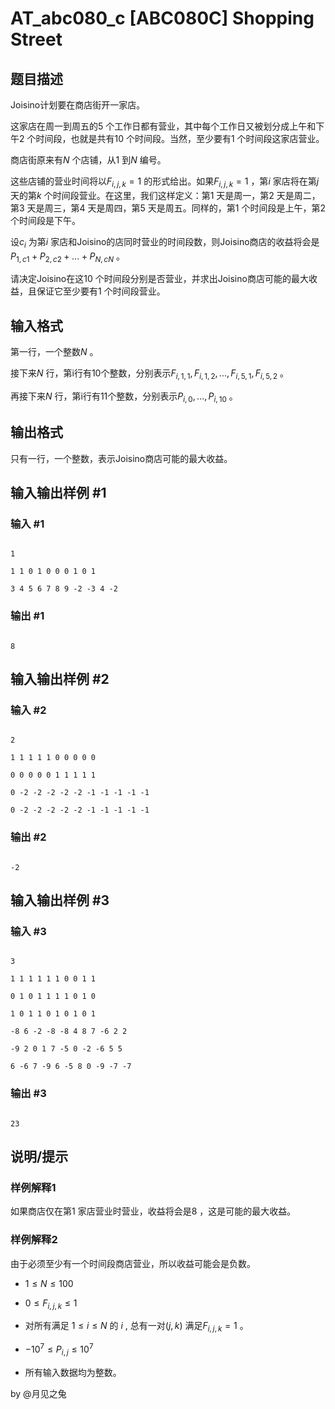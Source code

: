 # AT_abc080_c [ABC080C] Shopping Street

## 题目描述

Joisino计划要在商店街开一家店。

这家店在周一到周五的$5$ 个工作日都有营业，其中每个工作日又被划分成上午和下午$2$ 个时间段，也就是共有$10$ 个时间段。当然，至少要有$1$ 个时间段这家店营业。

商店街原来有$N$ 个店铺，从$1$ 到$N$ 编号。

这些店铺的营业时间将以$F_{i,j,k}=1$ 的形式给出。如果$F_{i,j,k}=1$ ，第$i$ 家店将在第$j$ 天的第$k$ 个时间段营业。在这里，我们这样定义：第$1$ 天是周一，第$2$ 天是周二，第$3$ 天是周三，第$4$ 天是周四，第$5$ 天是周五。同样的，第$1$ 个时间段是上午，第$2$ 个时间段是下午。

设$c_i$ 为第$i$ 家店和Joisino的店同时营业的时间段数，则Joisino商店的收益将会是$P_{1,c1}+P_{2,c2}+...+P_{N,cN}$ 。

请决定Joisino在这$10$ 个时间段分别是否营业，并求出Joisino商店可能的最大收益，且保证它至少要有$1$ 个时间段营业。

## 输入格式

第一行，一个整数$N$ 。

接下来$N$ 行，第i行有10个整数，分别表示$F_{i,1,1}, F_{i,1,2}, ..., F_{i,5,1}, F_{i,5,2}$ 。

再接下来$N$ 行，第i行有11个整数，分别表示$P_{i,0}, ..., P_{i, 10}$ 。

## 输出格式

只有一行，一个整数，表示Joisino商店可能的最大收益。

## 输入输出样例 #1

### 输入 #1

```
1
1 1 0 1 0 0 0 1 0 1
3 4 5 6 7 8 9 -2 -3 4 -2
```

### 输出 #1

```
8
```

## 输入输出样例 #2

### 输入 #2

```
2
1 1 1 1 1 0 0 0 0 0
0 0 0 0 0 1 1 1 1 1
0 -2 -2 -2 -2 -2 -1 -1 -1 -1 -1
0 -2 -2 -2 -2 -2 -1 -1 -1 -1 -1
```

### 输出 #2

```
-2
```

## 输入输出样例 #3

### 输入 #3

```
3
1 1 1 1 1 1 0 0 1 1
0 1 0 1 1 1 1 0 1 0
1 0 1 1 0 1 0 1 0 1
-8 6 -2 -8 -8 4 8 7 -6 2 2
-9 2 0 1 7 -5 0 -2 -6 5 5
6 -6 7 -9 6 -5 8 0 -9 -7 -7
```

### 输出 #3

```
23
```

## 说明/提示

### 样例解释1
如果商店仅在第$1$ 家店营业时营业，收益将会是$8$ ，这是可能的最大收益。

### 样例解释2
由于必须至少有一个时间段商店营业，所以收益可能会是负数。

- $1 \leq N \leq 100$ 
- $0 \leq F_{i,j,k} \leq 1$ 
- 对所有满足 $1 \leq i \leq N$ 的 $i$ , 总有一对$(j, k)$ 满足$F_{i,j,k}=1$ 。
- $-10^7 \leq P_{i,j} \leq 10^7$ 
- 所有输入数据均为整数。

by @月见之兔